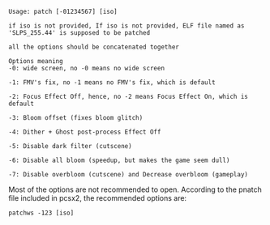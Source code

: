 
```
Usage: patch [-01234567] [iso]

if iso is not provided, If iso is not provided, ELF file named as 'SLPS_255.44' is supposed to be patched

all the options should be concatenated together

```

```
Options meaning
-0: wide screen, no -0 means no wide screen

-1: FMV's fix, no -1 means no FMV's fix, which is default

-2: Focus Effect Off, hence, no -2 means Focus Effect On, which is default

-3: Bloom offset (fixes bloom glitch)

-4: Dither + Ghost post-process Effect Off

-5: Disable dark filter (cutscene)

-6: Disable all bloom (speedup, but makes the game seem dull)

-7: Disable overbloom (cutscene) and Decrease overbloom (gameplay)
```

Most of the options are not recommended to open. According to the pnatch file included in pcsx2, the recommended options are:

`patchws -123 [iso]`
